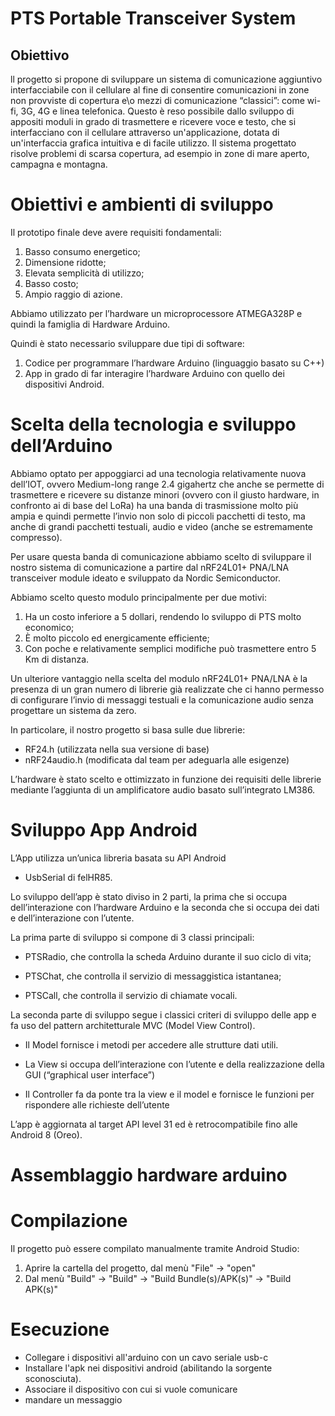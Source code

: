 # PTS Portable Transceiver System
## Obiettivo
ll progetto si propone di sviluppare un sistema di comunicazione aggiuntivo interfacciabile con il cellulare al fine di consentire comunicazioni in zone non provviste di copertura e\o mezzi di comunicazione “classici”: come wi-fi, 3G, 4G e linea telefonica.
Questo è reso possibile dallo sviluppo di appositi moduli in grado di trasmettere e ricevere voce e testo, che si interfacciano con il cellulare attraverso un'applicazione, dotata di un'interfaccia grafica intuitiva e di facile utilizzo.
Il sistema progettato risolve problemi di scarsa copertura, ad esempio in zone di mare aperto, campagna e montagna.
# Obiettivi e ambienti di sviluppo
Il prototipo finale deve avere requisiti fondamentali:
1) Basso consumo energetico;
2) Dimensione ridotte;
3) Elevata semplicità di utilizzo;
4) Basso costo;
5) Ampio raggio di azione.

Abbiamo utilizzato per l’hardware un microprocessore ATMEGA328P e quindi la famiglia di Hardware Arduino.

Quindi è stato necessario sviluppare due tipi di software:
1. Codice per programmare l’hardware Arduino (linguaggio basato su C++)
2. App in grado di far interagire l’hardware Arduino con quello dei dispositivi Android.

# Scelta della tecnologia e sviluppo dell’Arduino
Abbiamo optato per appoggiarci ad una tecnologia relativamente nuova dell’IOT, ovvero Medium-long range 2.4 gigahertz che anche se permette di trasmettere e ricevere su distanze minori (ovvero con il giusto hardware, in confronto ai di base del LoRa) ha una banda di trasmissione molto più ampia e quindi permette l’invio non solo di piccoli pacchetti di testo, ma anche di grandi pacchetti testuali, audio e video (anche se estremamente compresso).

Per usare questa banda di comunicazione abbiamo scelto di sviluppare il nostro sistema di comunicazione a partire dal nRF24L01+ PNA/LNA transceiver module ideato e sviluppato da Nordic Semiconductor.

Abbiamo scelto questo modulo principalmente per due motivi:

1) Ha un costo inferiore a 5 dollari, rendendo lo sviluppo di PTS molto economico;
2) È molto piccolo ed energicamente efficiente;
3) Con poche e relativamente semplici modifiche può trasmettere entro 5 Km di distanza.

Un ulteriore vantaggio nella scelta del modulo nRF24L01+ PNA/LNA è la presenza di un gran numero di librerie già realizzate che ci hanno permesso di configurare l’invio di messaggi testuali e la comunicazione audio senza progettare un sistema da zero.

In particolare, il nostro progetto si basa sulle due librerie:

- RF24.h (utilizzata nella sua versione di base)
- nRF24audio.h (modificata dal team per adeguarla alle esigenze)

L’hardware è stato scelto e ottimizzato in funzione dei requisiti delle librerie mediante l’aggiunta di un amplificatore audio basato sull’integrato LM386.

# Sviluppo App Android

L’App utilizza un’unica libreria basata su API Android

- UsbSerial di felHR85.

Lo sviluppo dell’app è stato diviso in 2 parti, la prima che si occupa dell’interazione con l’hardware Arduino e la seconda che si occupa dei dati e dell’interazione con l’utente.

La prima parte di sviluppo si compone di 3 classi principali:

- PTSRadio, che controlla la scheda Arduino durante il suo ciclo di vita;

- PTSChat, che controlla il servizio di messaggistica istantanea;

- PTSCall, che controlla il servizio di chiamate vocali.

La seconda parte di sviluppo segue i classici criteri di sviluppo delle app e fa uso del pattern architetturale MVC (Model View Control).

- Il Model fornisce i metodi per accedere alle strutture dati utili.

- La View si occupa dell’interazione con l’utente e della realizzazione della GUI (“graphical user interface”)

- Il Controller fa da ponte tra la view e il model e fornisce le funzioni per rispondere alle richieste dell’utente

L’app è aggiornata al target API level 31 ed è retrocompatibile fino alle Android 8 (Oreo).

# Assemblaggio hardware arduino

# Compilazione
Il progetto può essere compilato manualmente tramite Android Studio:
1. Aprire la cartella del progetto, dal menù "File" -> "open"
2. Dal menù "Build" -> "Build" -> "Build Bundle(s)/APK(s)" -> "Build APK(s)"
# Esecuzione
- Collegare i dispositivi all'arduino con un cavo seriale usb-c
- Installare l'apk nei dispositivi android (abilitando la sorgente sconosciuta).
- Associare il dispositivo con cui si vuole comunicare
- mandare un messaggio
